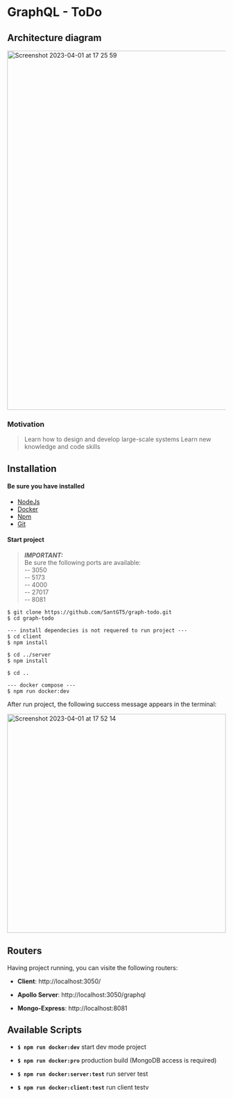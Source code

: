 # GraphQL - ToDo

## Architecture diagram

<img width="827" alt="Screenshot 2023-04-01 at 17 25 59" src="https://user-images.githubusercontent.com/83282533/229298315-c8f8f79b-9cb5-4770-afaa-c79d65dfcd13.png">

### Motivation
> Learn how to design and develop large-scale systems
> Learn new knowledge and code skills

## Installation

#### Be sure you have installed
- [NodeJs](https://nodejs.org/en/)
- [Docker](https://www.docker.com/)
- [Npm](https://docs.npmjs.com/)
- [Git](https://git-scm.com/)

#### Start project

> **_IMPORTANT:_**  
> Be sure the following ports are available:   
> -- 3050   
> -- 5173   
> -- 4000   
> -- 27017   
> -- 8081   

```
$ git clone https://github.com/SantGT5/graph-todo.git
$ cd graph-todo

--- install dependecies is not requered to run project ---
$ cd client
$ npm install

$ cd ../server
$ npm install

$ cd ..

--- docker compose ---
$ npm run docker:dev
```
After run project, the following success message appears in the terminal:

<img width="504" alt="Screenshot 2023-04-01 at 17 52 14" src="https://user-images.githubusercontent.com/83282533/229300775-e2d0fca0-c5f6-4ba4-851e-85c45383c3e4.png">


## Routers

Having project running, you can visite the following routers:

- **Client**: http://localhost:3050/

- **Apollo  Server**: http://localhost:3050/graphql

- **Mongo-Express**: http://localhost:8081


## Available Scripts

- **`$ npm run docker:dev`** start dev mode project

- **`$ npm run docker:pro`** production build (MongoDB access is required)

-  **`$ npm run docker:server:test`** run server test 

- **`$ npm run docker:client:test`** run client testv
